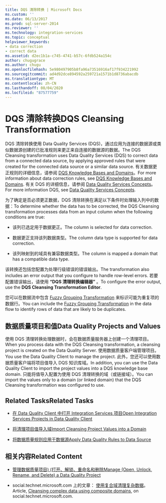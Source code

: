 ```yaml
---
title: DQS 清除转换 | Microsoft Docs
ms.custom: ''
ms.date: 06/13/2017
ms.prod: sql-server-2014
ms.reviewer: ''
ms.technology: integration-services
ms.topic: conceptual
helpviewer_keywords:
- data correction
- correct data
ms.assetid: d2ec1b1a-c745-4741-b57c-6fdb524a154c
author: chugugrace
ms.author: chugu
ms.openlocfilehash: 5e980497905b8fa96a73516916af17f934221992
ms.sourcegitcommit: ad4d92dce894592a259721a1571b1d8736abacdb
ms.translationtype: MT
ms.contentlocale: zh-CN
ms.lasthandoff: 08/04/2020
ms.locfileid: "87577759"
---
```

# <a name="dqs-cleansing-transformation"></a><span data-ttu-id="7cf58-102">DQS 清除转换</span><span class="sxs-lookup"><span data-stu-id="7cf58-102">DQS Cleansing Transformation</span></span>
  <span data-ttu-id="7cf58-103">DQS 清除转换使用 Data Quality Services (DQS)，通过应用为连接的数据源或类似数据源创建的已批准规则来更正来自连接的数据源的数据。</span><span class="sxs-lookup"><span data-stu-id="7cf58-103">The DQS Cleansing transformation uses Data Quality Services (DQS) to correct data from a connected data source, by applying approved rules that were created for the connected data source or a similar data source.</span></span> <span data-ttu-id="7cf58-104">有关数据更正规则的详细信息，请参阅 [DQS Knowledge Bases and Domains](../../../data-quality-services/dqs-knowledge-bases-and-domains.md)。</span><span class="sxs-lookup"><span data-stu-id="7cf58-104">For more information about data correction rules, see [DQS Knowledge Bases and Domains](../../../data-quality-services/dqs-knowledge-bases-and-domains.md).</span></span> <span data-ttu-id="7cf58-105">有关 DQS 的详细信息，请参阅 [Data Quality Services Concepts](../../../data-quality-services/data-quality-services-concepts.md)。</span><span class="sxs-lookup"><span data-stu-id="7cf58-105">For more information DQS, see [Data Quality Services Concepts](../../../data-quality-services/data-quality-services-concepts.md).</span></span>  
  
 <span data-ttu-id="7cf58-106">为了确定是否必须更正数据，DQS 清除转换在满足以下条件时处理输入列中的数据：</span><span class="sxs-lookup"><span data-stu-id="7cf58-106">To determine whether the data has to be corrected, the DQS Cleansing transformation processes data from an input column when the following conditions are true:</span></span>  
  
-   <span data-ttu-id="7cf58-107">该列已选定用于数据更正。</span><span class="sxs-lookup"><span data-stu-id="7cf58-107">The column is selected for data correction.</span></span>  
  
-   <span data-ttu-id="7cf58-108">数据更正支持该列数据类型。</span><span class="sxs-lookup"><span data-stu-id="7cf58-108">The column data type is supported for data correction.</span></span>  
  
-   <span data-ttu-id="7cf58-109">该列映射到的域具有兼容数据类型。</span><span class="sxs-lookup"><span data-stu-id="7cf58-109">The column is mapped a domain that has a compatible data type.</span></span>  
  
 <span data-ttu-id="7cf58-110">该转换还包括您配置为处理行级错误的错误输出。</span><span class="sxs-lookup"><span data-stu-id="7cf58-110">The transformation also includes an error output that you configure to handle row-level errors.</span></span> <span data-ttu-id="7cf58-111">若要配置错误输出，请使用 **“DQS 清理转换编辑器”** 。</span><span class="sxs-lookup"><span data-stu-id="7cf58-111">To configure the error output, use the **DQS Cleansing Transformation Editor**.</span></span>  
  
 <span data-ttu-id="7cf58-112">您可以在数据流中包含 [Fuzzy Grouping Transformation](fuzzy-grouping-transformation.md) 来标识可能为重复项的数据行。</span><span class="sxs-lookup"><span data-stu-id="7cf58-112">You can include the [Fuzzy Grouping Transformation](fuzzy-grouping-transformation.md) in the data flow to identify rows of data that are likely to be duplicates.</span></span>  
  
## <a name="data-quality-projects-and-values"></a><span data-ttu-id="7cf58-113">数据质量项目和值</span><span class="sxs-lookup"><span data-stu-id="7cf58-113">Data Quality Projects and Values</span></span>  
 <span data-ttu-id="7cf58-114">使用 DQS 清理转换处理数据时，会在数据质量服务器上创建一个清理项目。</span><span class="sxs-lookup"><span data-stu-id="7cf58-114">When you process data with the DQS Cleansing transformation, a cleansing project is created on the Data Quality Server.</span></span> <span data-ttu-id="7cf58-115">使用数据质量客户端管理项目。</span><span class="sxs-lookup"><span data-stu-id="7cf58-115">You use the Data Quality Client to manage the project.</span></span> <span data-ttu-id="7cf58-116">此外，您还可以使用数据质量客户端将项目值导入 DQS 知识库域。</span><span class="sxs-lookup"><span data-stu-id="7cf58-116">In addition, you can use the Data Quality Client to import the project values into a DQS knowledge base domain.</span></span> <span data-ttu-id="7cf58-117">只能将值导入配置为使用 DQS 清理转换的域（或链接域）。</span><span class="sxs-lookup"><span data-stu-id="7cf58-117">You can import the values only to a domain (or linked domain) that the DQS Cleansing transformation was configured to use.</span></span>  
  
## <a name="related-tasks"></a><span data-ttu-id="7cf58-118">Related Tasks</span><span class="sxs-lookup"><span data-stu-id="7cf58-118">Related Tasks</span></span>  
  
-   [<span data-ttu-id="7cf58-119">在 Data Quality Client 中打开 Integration Services 项目</span><span class="sxs-lookup"><span data-stu-id="7cf58-119">Open Integration Services Projects in Data Quality Client</span></span>](../../../data-quality-services/open-integration-services-projects-in-data-quality-client.md)  
  
-   [<span data-ttu-id="7cf58-120">将清理项目值导入域</span><span class="sxs-lookup"><span data-stu-id="7cf58-120">Import Cleansing Project Values into a Domain</span></span>](../../../data-quality-services/import-cleansing-project-values-into-a-domain.md)  
  
-   [<span data-ttu-id="7cf58-121">将数据质量规则应用于数据源</span><span class="sxs-lookup"><span data-stu-id="7cf58-121">Apply Data Quality Rules to Data Source</span></span>](apply-data-quality-rules-to-data-source.md)  
  
## <a name="related-content"></a><span data-ttu-id="7cf58-122">相关内容</span><span class="sxs-lookup"><span data-stu-id="7cf58-122">Related Content</span></span>  
  
-   [<span data-ttu-id="7cf58-123">管理数据质量项目&#41; &#40;打开、解锁、重命名和删除</span><span class="sxs-lookup"><span data-stu-id="7cf58-123">Manage &#40;Open, Unlock, Rename, and Delete&#41; a Data Quality Project</span></span>](../../../data-quality-services/manage-open-unlock-rename-and-delete-a-data-quality-project.md)  
  
-   <span data-ttu-id="7cf58-124">social.technet.microsoft.com 上的文章： [使用复合域清理复杂数据](https://social.technet.microsoft.com/wiki/contents/articles/13324.using-dqs-cleansing-complex-data-using-composite-domains.aspx)。</span><span class="sxs-lookup"><span data-stu-id="7cf58-124">Article, [Cleansing complex data using composite domains](https://social.technet.microsoft.com/wiki/contents/articles/13324.using-dqs-cleansing-complex-data-using-composite-domains.aspx), on social.technet.microsoft.com.</span></span>  
  
  
